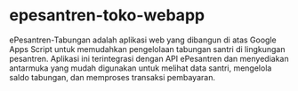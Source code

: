 # epesantren-toko-webapp
ePesantren-Tabungan adalah aplikasi web yang dibangun di atas Google Apps Script untuk memudahkan pengelolaan tabungan santri di lingkungan pesantren. Aplikasi ini terintegrasi dengan API ePesantren dan menyediakan antarmuka yang mudah digunakan untuk melihat data santri, mengelola saldo tabungan, dan memproses transaksi pembayaran.

